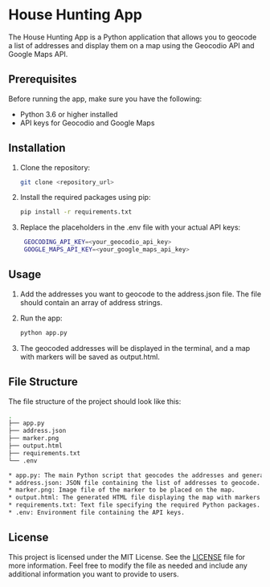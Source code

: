 # House Hunting App

The House Hunting App is a Python application that allows you to geocode a list of addresses and display them on a map using the Geocodio API and Google Maps API.

## Prerequisites

Before running the app, make sure you have the following:

- Python 3.6 or higher installed
- API keys for Geocodio and Google Maps

## Installation

1. Clone the repository:

   ```bash
   git clone <repository_url>

2. Install the required packages using pip:
   ```bash
   pip install -r requirements.txt

3. Replace the placeholders in the .env file with your actual API keys:
   ```bash
    GEOCODING_API_KEY=<your_geocodio_api_key>
    GOOGLE_MAPS_API_KEY=<your_google_maps_api_key>

## Usage
1. Add the addresses you want to geocode to the address.json file. The file should contain an array of address strings.

2. Run the app:
   ```bash
   python app.py

3. The geocoded addresses will be displayed in the terminal, and a map with markers will be saved as output.html.

## File Structure
The file structure of the project should look like this:
   ```bash
   .
   ├── app.py
   ├── address.json
   ├── marker.png
   ├── output.html
   ├── requirements.txt
   └── .env
   
   * app.py: The main Python script that geocodes the addresses and generates the map.
   * address.json: JSON file containing the list of addresses to geocode.
   * marker.png: Image file of the marker to be placed on the map.
   * output.html: The generated HTML file displaying the map with markers.
   * requirements.txt: Text file specifying the required Python packages.
   * .env: Environment file containing the API keys.
   ```

## License

This project is licensed under the MIT License. See the [LICENSE](LICENSE) file for more information.
Feel free to modify the file as needed and include any additional information you want to provide to users.

